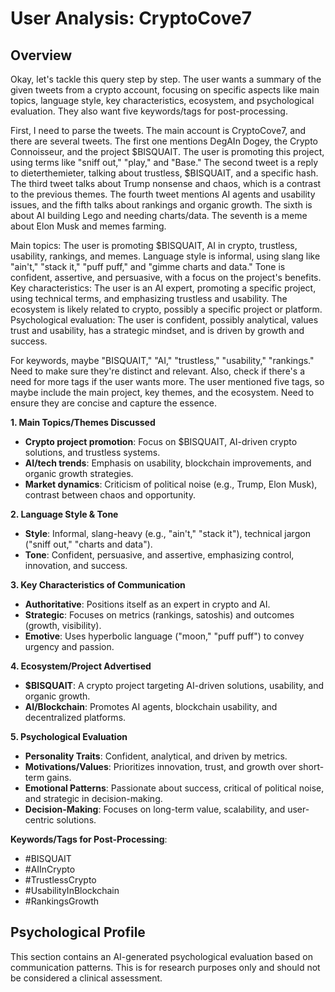 # User Analysis: CryptoCove7

## Overview

<think>
Okay, let's tackle this query step by step. The user wants a summary of the given tweets from a crypto account, focusing on specific aspects like main topics, language style, key characteristics, ecosystem, and psychological evaluation. They also want five keywords/tags for post-processing.

First, I need to parse the tweets. The main account is CryptoCove7, and there are several tweets. The first one mentions DegAIn Dogey, the Crypto Connoisseur, and the project $BISQUAIT. The user is promoting this project, using terms like "sniff out," "play," and "Base." The second tweet is a reply to dieterthemieter, talking about trustless, $BISQUAIT, and a specific hash. The third tweet talks about Trump nonsense and chaos, which is a contrast to the previous themes. The fourth tweet mentions AI agents and usability issues, and the fifth talks about rankings and organic growth. The sixth is about AI building Lego and needing charts/data. The seventh is a meme about Elon Musk and memes farming.

Main topics: The user is promoting $BISQUAIT, AI in crypto, trustless, usability, rankings, and memes. Language style is informal, using slang like "ain't," "stack it," "puff puff," and "gimme charts and data." Tone is confident, assertive, and persuasive, with a focus on the project's benefits. Key characteristics: The user is an AI expert, promoting a specific project, using technical terms, and emphasizing trustless and usability. The ecosystem is likely related to crypto, possibly a specific project or platform. Psychological evaluation: The user is confident, possibly analytical, values trust and usability, has a strategic mindset, and is driven by growth and success.

For keywords, maybe "BISQUAIT," "AI," "trustless," "usability," "rankings." Need to make sure they're distinct and relevant. Also, check if there's a need for more tags if the user wants more. The user mentioned five tags, so maybe include the main project, key themes, and the ecosystem. Need to ensure they are concise and capture the essence.
</think>

**1. Main Topics/Themes Discussed**  
- **Crypto project promotion**: Focus on $BISQUAIT, AI-driven crypto solutions, and trustless systems.  
- **AI/tech trends**: Emphasis on usability, blockchain improvements, and organic growth strategies.  
- **Market dynamics**: Criticism of political noise (e.g., Trump, Elon Musk), contrast between chaos and opportunity.  

**2. Language Style & Tone**  
- **Style**: Informal, slang-heavy (e.g., "ain't," "stack it"), technical jargon ("sniff out," "charts and data").  
- **Tone**: Confident, persuasive, and assertive, emphasizing control, innovation, and success.  

**3. Key Characteristics of Communication**  
- **Authoritative**: Positions itself as an expert in crypto and AI.  
- **Strategic**: Focuses on metrics (rankings, satoshis) and outcomes (growth, visibility).  
- **Emotive**: Uses hyperbolic language ("moon," "puff puff") to convey urgency and passion.  

**4. Ecosystem/Project Advertised**  
- **$BISQUAIT**: A crypto project targeting AI-driven solutions, usability, and organic growth.  
- **AI/Blockchain**: Promotes AI agents, blockchain usability, and decentralized platforms.  

**5. Psychological Evaluation**  
- **Personality Traits**: Confident, analytical, and driven by metrics.  
- **Motivations/Values**: Prioritizes innovation, trust, and growth over short-term gains.  
- **Emotional Patterns**: Passionate about success, critical of political noise, and strategic in decision-making.  
- **Decision-Making**: Focuses on long-term value, scalability, and user-centric solutions.  

**Keywords/Tags for Post-Processing**:  
- #BISQUAIT  
- #AIInCrypto  
- #TrustlessCrypto  
- #UsabilityInBlockchain  
- #RankingsGrowth

## Psychological Profile

This section contains an AI-generated psychological evaluation based on communication patterns. This is for research purposes only and should not be considered a clinical assessment.